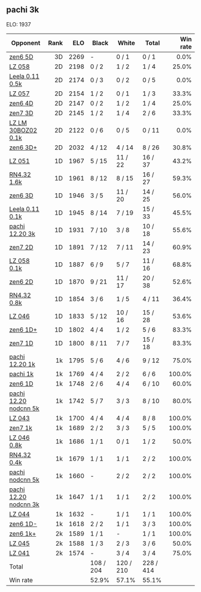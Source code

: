 ## pachi 3k ##

ELO: 1937

Opponent | Rank | ELO | Black | White | Total | Win rate
---------|-----:|----:|-------|-------|-------|-------:
[zen6 5D](zen6%205D.md) | 3D | 2269 | - | 0 / 1 | 0 / 1 | 0.0%
[LZ 058](LZ%20058.md) | 2D | 2198 | 0 / 2 | 1 / 2 | 1 / 4 | 25.0%
[Leela 0.11 0.5k](Leela%200.11%200.5k.md) | 2D | 2174 | 0 / 3 | 0 / 2 | 0 / 5 | 0.0%
[LZ 057](LZ%20057.md) | 2D | 2154 | 1 / 2 | 0 / 1 | 1 / 3 | 33.3%
[zen6 4D](zen6%204D.md) | 2D | 2147 | 0 / 2 | 1 / 2 | 1 / 4 | 25.0%
[zen7 3D](zen7%203D.md) | 2D | 2145 | 1 / 2 | 1 / 4 | 2 / 6 | 33.3%
[LZ LM 30BOZ02 0.1k](LZ%20LM%2030BOZ02%200.1k.md) | 2D | 2122 | 0 / 6 | 0 / 5 | 0 / 11 | 0.0%
[zen6 3D+](zen6%203D+.md) | 2D | 2032 | 4 / 12 | 4 / 14 | 8 / 26 | 30.8%
[LZ 051](LZ%20051.md) | 1D | 1967 | 5 / 15 | 11 / 22 | 16 / 37 | 43.2%
[RN4.32 1.6k](RN4.32%201.6k.md) | 1D | 1961 | 8 / 12 | 8 / 15 | 16 / 27 | 59.3%
[zen6 3D](zen6%203D.md) | 1D | 1946 | 3 / 5 | 11 / 20 | 14 / 25 | 56.0%
[Leela 0.11 0.1k](Leela%200.11%200.1k.md) | 1D | 1945 | 8 / 14 | 7 / 19 | 15 / 33 | 45.5%
[pachi 12.20 3k](pachi%2012.20%203k.md) | 1D | 1931 | 7 / 10 | 3 / 8 | 10 / 18 | 55.6%
[zen7 2D](zen7%202D.md) | 1D | 1891 | 7 / 12 | 7 / 11 | 14 / 23 | 60.9%
[LZ 058 0.1k](LZ%20058%200.1k.md) | 1D | 1887 | 6 / 9 | 5 / 7 | 11 / 16 | 68.8%
[zen6 2D](zen6%202D.md) | 1D | 1870 | 9 / 21 | 11 / 17 | 20 / 38 | 52.6%
[RN4.32 0.8k](RN4.32%200.8k.md) | 1D | 1854 | 3 / 6 | 1 / 5 | 4 / 11 | 36.4%
[LZ 046](LZ%20046.md) | 1D | 1833 | 5 / 12 | 10 / 16 | 15 / 28 | 53.6%
[zen6 1D+](zen6%201D+.md) | 1D | 1802 | 4 / 4 | 1 / 2 | 5 / 6 | 83.3%
[zen7 1D](zen7%201D.md) | 1D | 1800 | 8 / 11 | 7 / 7 | 15 / 18 | 83.3%
[pachi 12.20 1k](pachi%2012.20%201k.md) | 1k | 1795 | 5 / 6 | 4 / 6 | 9 / 12 | 75.0%
[pachi 1k](pachi%201k.md) | 1k | 1769 | 4 / 4 | 2 / 2 | 6 / 6 | 100.0%
[zen6 1D](zen6%201D.md) | 1k | 1748 | 2 / 6 | 4 / 4 | 6 / 10 | 60.0%
[pachi 12.20 nodcnn 5k](pachi%2012.20%20nodcnn%205k.md) | 1k | 1742 | 5 / 7 | 3 / 3 | 8 / 10 | 80.0%
[LZ 043](LZ%20043.md) | 1k | 1700 | 4 / 4 | 4 / 4 | 8 / 8 | 100.0%
[zen7 1k](zen7%201k.md) | 1k | 1689 | 2 / 2 | 3 / 3 | 5 / 5 | 100.0%
[LZ 046 0.8k](LZ%20046%200.8k.md) | 1k | 1686 | 1 / 1 | 0 / 1 | 1 / 2 | 50.0%
[RN4.32 0.4k](RN4.32%200.4k.md) | 1k | 1679 | 1 / 1 | 1 / 1 | 2 / 2 | 100.0%
[pachi nodcnn 5k](pachi%20nodcnn%205k.md) | 1k | 1660 | - | 2 / 2 | 2 / 2 | 100.0%
[pachi 12.20 nodcnn 3k](pachi%2012.20%20nodcnn%203k.md) | 1k | 1647 | 1 / 1 | 1 / 1 | 2 / 2 | 100.0%
[LZ 044](LZ%20044.md) | 1k | 1632 | - | 1 / 1 | 1 / 1 | 100.0%
[zen6 1D-](zen6%201D-.md) | 1k | 1618 | 2 / 2 | 1 / 1 | 3 / 3 | 100.0%
[zen6 1k+](zen6%201k+.md) | 2k | 1589 | 1 / 1 | - | 1 / 1 | 100.0%
[LZ 045](LZ%20045.md) | 2k | 1588 | 1 / 3 | 2 / 3 | 3 / 6 | 50.0%
[LZ 041](LZ%20041.md) | 2k | 1574 | - | 3 / 4 | 3 / 4 | 75.0%
Total | | | 108 / 204 | 120 / 210 | 228 / 414 | 
Win rate| | | 52.9% | 57.1% | 55.1% | 
